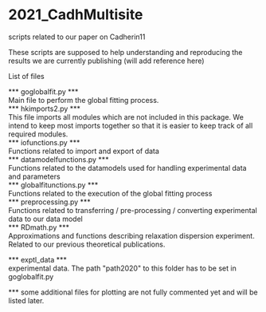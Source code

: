 # 2021_CadhMultisite
 scripts related to our paper on Cadherin11

These scripts are supposed to help understanding and reproducing the results we are currently publishing
(will add reference here)

List of files

*** goglobalfit.py ***  
Main file to perform the global fitting process.  
*** hkimports2.py ***  
This file imports all modules which are not included in this package. We intend to keep most imports
together so that it is easier to keep track of all required modules.  
*** iofunctions.py ***  
Functions related to import and export of data  
*** datamodelfunctions.py ***  
Functions related to the datamodels used for handling experimental data and parameters  
*** globalfitunctions.py ***  
Functions related to the execution of the global fitting process  
*** preprocessing.py ***  
Functions related to transferring / pre-processing / converting experimental data to our data model  
*** RDmath.py ***  
Approximations and functions describing relaxation dispersion experiment. Related to our previous
theoretical publications.  

*** exptl_data ***  
experimental data. The path "path2020" to this folder has to be set in goglobalfit.py  

*** some additional files for plotting are not fully commented yet and will be listed later.
